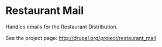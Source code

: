 Restaurant Mail
===============
Handles emails for the Restaurant Distribution.

See the project page: http://drupal.org/project/restaurant_mail
